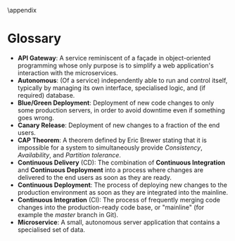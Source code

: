 \appendix 

# Glossary

- __API Gateway__: A service reminiscent of a façade in object-oriented programming whose only purpose is to simplify a web application's interaction with the microservices.
- __Autonomous__: (Of a service) independently able to run and control itself, typically by managing its own interface, specialised logic, and (if required) database.
- __Blue/Green Deployment__: Deployment of new code changes to only some production servers, in order to avoid downtime even if something goes wrong.
- __Canary Release__: Deployment of new changes to a fraction of the end users.
- __CAP Theorem__: A theorem defined by Eric Brewer stating that it is impossible for a system to simultaneously provide _Consistency_, _Availability_, and _Partition tolerance_.
- __Continuous Delivery__ (CD): The combination of __Continuous Integration__ and __Continuous Deployment__ into a process where changes are delivered to the end users as soon as they are ready.
- __Continuous Deployment__: The process of deploying new changes to the production environment as soon as they are integrated into the mainline.
- __Continuous Integration__ (CI): The process of frequently merging code changes into the production-ready code base, or "mainline" (for example the _master_ branch in Git).
- __Microservice__: A small, autonomous server application that contains a specialised set of data.
